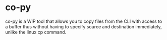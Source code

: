# co-py
co-py is a WIP tool that allows you to copy files from the CLI with access to a buffer thus without having to specify source and destination immediately, unlike the linux cp command.
